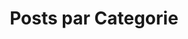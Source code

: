 ---
title: "Posts par Categorie"
layout: categories
permalink: /categories/
author_profile: true
---